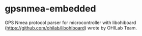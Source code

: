 gpsnmea-embedded
================

GPS Nmea protocol parser for microcontroller with libohiboard (https://github.com/ohilab/libohiboard) wrote by OHILab Team.

